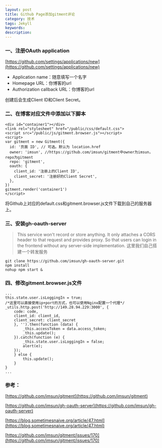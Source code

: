 ```yaml
---
layout: post
title: Github Page添加gitment评论
category: 技术
tags: Jekyll
keywords:
description:
---
```



### 一、注册OAuth application

[https://github.com/settings/applications/new](https://github.com/settings/applications/new)

- Application name：随意填写一个名字
- Homepage URL：你博客的url
- Authorization callback URL：你博客的url

创建后会生成Client ID和Client Secret。


### 二、在博客对应文件中添加以下脚本

    <div id="container1"></div>
    <link rel="stylesheet" href="/public/css/default.css">
    <script src="/public/js/gitment.browser.js"></script>
    <script>
    var gitment = new Gitment({
      id: '页面 ID', // 可选。默认为 location.href
      owner: 'imsun', //https://github.com/imsun/gitment中owner为imsun，repo为gitment
      repo: 'gitment',
      oauth: {
        client_id: '注册上的Client ID',
        client_secret: '注册好的Client Secret',
      },
    })
    gitment.render('container1')
    </script>

将Github上对应的default.css和gitment.browser.js文件下载到自己的服务器上。

### 三、安装gh-oauth-server


> This service won't record or store anything. It only attaches a CORS header to that request and provides proxy. So that users can login in the frontend without any server-side implementation. 这里我们自己搭建一个转发服务

	git clone https://github.com/imsun/gh-oauth-server.git
	npm install
	nohup npm start &

### 四、修改gitment.browser.js文件

	...
	this.state.user.isLoggingIn = true;
	/*这里可以直接使用ip+port的方式，也可以使用Nginx配置一个代理*/
    _utils.http.post('http://149.28.94.229:3000', {
    	code: code,
        client_id: client_id,
        client_secret: client_secret
    	}, '').then(function (data) {
			_this.accessToken = data.access_token;
        	_this.update();
		}).catch(function (e) {
        	_this.state.user.isLoggingIn = false;
        	alert(e);
      	});
    	} else {
      		this.update();
    	}
	}
	...



### 参考：

[https://github.com/imsun/gitment](https://github.com/imsun/gitment)

[https://github.com/imsun/gh-oauth-server](https://github.com/imsun/gh-oauth-server)

[https://blog.sometimesnaive.org/article/47.html](https://blog.sometimesnaive.org/article/47.html)

[https://github.com/imsun/gitment/issues/170](https://github.com/imsun/gitment/issues/170)






